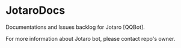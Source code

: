 # JotaroDocs
Documentations and Issues backlog for Jotaro [QQBot].

For more information about Jotaro bot, please contact repo's owner.
